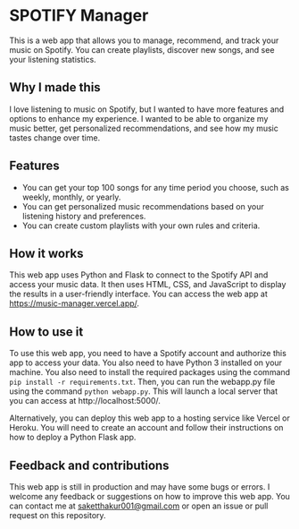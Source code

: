 # SPOTIFY Manager

This is a web app that allows you to manage, recommend, and track your music on Spotify. You can create playlists, discover new songs, and see your listening statistics.

## Why I made this

I love listening to music on Spotify, but I wanted to have more features and options to enhance my experience. I wanted to be able to organize my music better, get personalized recommendations, and see how my music tastes change over time.

## Features
- You can get your top 100 songs for any time period you choose, such as weekly, monthly, or yearly.
- You can get personalized music recommendations based on your listening history and preferences.
- You can create custom playlists with your own rules and criteria.

## How it works

This web app uses Python and Flask to connect to the Spotify API and access your music data. It then uses HTML, CSS, and JavaScript to display the results in a user-friendly interface. You can access the web app at https://music-manager.vercel.app/.

## How to use it

To use this web app, you need to have a Spotify account and authorize this app to access your data. You also need to have Python 3 installed on your machine. You also need to install the required packages using the command `pip install -r requirements.txt`. Then, you can run the webapp.py file using the command `python webapp.py`. This will launch a local server that you can access at http://localhost:5000/.

Alternatively, you can deploy this web app to a hosting service like Vercel or Heroku. You will need to create an account and follow their instructions on how to deploy a Python Flask app.

## Feedback and contributions

This web app is still in production and may have some bugs or errors. I welcome any feedback or suggestions on how to improve this web app. You can contact me at saketthakur001@gmail.com or open an issue or pull request on this repository.
